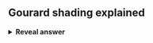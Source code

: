 ## Gourard shading explained
<details>
<summary><b>Reveal answer</b></summary>
Calculate normal at each vetex, their colours, and interpolate between the colour values for each pixel
</details>
